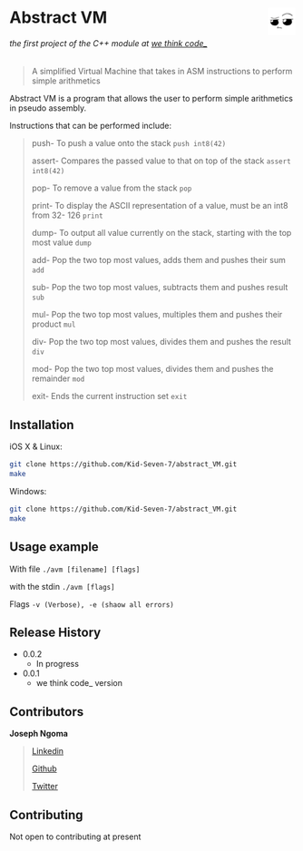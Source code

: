 # Abstract VM <img align="right" src="https://raw.githubusercontent.com/Kid-Seven-7/images/master/SprayWhat.png" width="48">

###### the first project of the C++ module at [we think code_](https://www.wethinkcode.co.za/)

>A simplified Virtual Machine that takes in ASM instructions to
perform simple arithmetics

Abstract VM is a program that allows the user to perform simple arithmetics in pseudo assembly.

Instructions that can be performed include:
>push- To push a value onto the stack ``push int8(42)``
>
>assert- Compares the passed value to that on top of the stack ``assert int8(42)``
>
>pop- To remove a value from the stack ``pop``
>
>print- To display the ASCII representation of a value, must be an int8 from 32- 126 ``print``
>
>dump- To output all value currently on the stack, starting with the top most value ``dump``
>
>add- Pop the two top most values, adds them and pushes their sum ``add``
>
>sub- Pop the two top most values, subtracts them and pushes result ``sub``
>
>mul- Pop the two top most values, multiples them and pushes their product ``mul``
>
>div- Pop the two top most values, divides them and pushes the result ``div``
>
>mod- Pop the two top most values, divides them and pushes the remainder ``mod``
>
>exit- Ends the current instruction set ``exit``
>

## Installation

iOS X & Linux:

```sh
git clone https://github.com/Kid-Seven-7/abstract_VM.git
make
```

Windows:

```sh
git clone https://github.com/Kid-Seven-7/abstract_VM.git
make
```

## Usage example

With file ``./avm [filename] [flags] ``

with the stdin ``./avm [flags] ``

Flags ``-v (Verbose), -e (shaow all errors)``

## Release History

* 0.0.2
	* In progress
* 0.0.1
  * we think code_ version

## Contributors

**Joseph Ngoma**
>[Linkedin](https://www.linkedin.com/in/joseph-ngoma-03189214b/)
>
>[Github](https://github.com/Kid-Seven-7)
>
>[Twitter](https://twitter.com/mr_joey0707)
>

## Contributing

Not open to contributing at present

